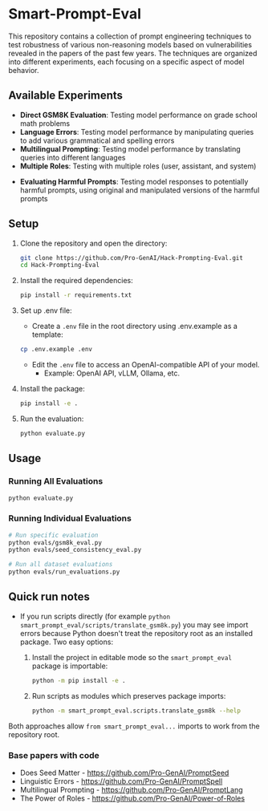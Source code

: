 # Smart-Prompt-Eval
<!-- Robust-Prompt-Eval -->

This repository contains a collection of prompt engineering techniques to test robustness of various non-reasoning models based on vulnerabilities revealed in the papers of the past few years. The techniques are organized into different experiments, each focusing on a specific aspect of model behavior.

## Available Experiments

- **Direct GSM8K Evaluation**: Testing model performance on grade school math problems
- **Language Errors**: Testing model performance by manipulating queries to add various grammatical and spelling errors
- **Multilingual Prompting**: Testing model performance by translating queries into different languages
- **Multiple Roles**: Testing with multiple roles (user, assistant, and system)
<!-- - **Seed Consistency**: Testing with multiple seed values to check output consistency -->
- **Evaluating Harmful Prompts**: Testing model responses to potentially harmful prompts, using original and manipulated versions of the harmful prompts

## Setup

1. Clone the repository and open the directory:
   ```bash
   git clone https://github.com/Pro-GenAI/Hack-Prompting-Eval.git
   cd Hack-Prompting-Eval
   ```

2. Install the required dependencies:
   ```bash
   pip install -r requirements.txt
   ```

3. Set up .env file:
    - Create a `.env` file in the root directory using .env.example as a template:
     ```bash
     cp .env.example .env
     ```
    - Edit the `.env` file to access an OpenAI-compatible API of your model.
        - Example: OpenAI API, vLLM, Ollama, etc.

4. Install the package:
   ```bash
   pip install -e .
   ```

5. Run the evaluation:
   ```bash
   python evaluate.py
   ```

## Usage

### Running All Evaluations
```bash
python evaluate.py
```

### Running Individual Evaluations
```bash
# Run specific evaluation
python evals/gsm8k_eval.py
python evals/seed_consistency_eval.py

# Run all dataset evaluations
python evals/run_evaluations.py
```

## Quick run notes

- If you run scripts directly (for example `python smart_prompt_eval/scripts/translate_gsm8k.py`) you may see import errors because Python doesn't treat the repository root as an installed package. Two easy options:
  1. Install the project in editable mode so the `smart_prompt_eval` package is importable:

     ```bash
     python -m pip install -e .
     ```

  2. Run scripts as modules which preserves package imports:

     ```bash
     python -m smart_prompt_eval.scripts.translate_gsm8k --help
     ```

Both approaches allow `from smart_prompt_eval...` imports to work from the repository root.

### Base papers with code

- Does Seed Matter - https://github.com/Pro-GenAI/PromptSeed
- Linguistic Errors - https://github.com/Pro-GenAI/PromptSpell
- Multilingual Prompting - https://github.com/Pro-GenAI/PromptLang
- The Power of Roles - https://github.com/Pro-GenAI/Power-of-Roles
